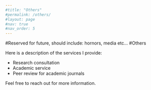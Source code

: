 ```yaml
---
#title: "Others"
#permalink: /others/
#layout: page
#nav: true
#nav_order: 5
---
```

#Reserved for future, should include: hornors, media etc...
#Others

Here is a description of the services I provide:

- Research consultation
- Academic service
- Peer review for academic journals

Feel free to reach out for more information.